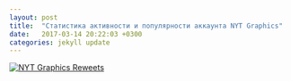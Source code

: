 ```yaml
---
layout: post
title:  "Статистика активности и популярности аккаунта NYT Graphics"
date:   2017-03-14 20:22:03 +0300
categories: jekyll update
---
```


<div class='tableauPlaceholder' id='viz1489569013702' style='position: relative'><noscript><a href='#'><img alt='NYT Graphics Reweets ' src='https:&#47;&#47;public.tableau.com&#47;static&#47;images&#47;NY&#47;NYTTweetsforblog&#47;NYTGraphicsReweets&#47;1_rss.png' style='border: none' /></a></noscript><object class='tableauViz'  style='display:none;'><param name='host_url' value='https%3A%2F%2Fpublic.tableau.com%2F' /> <param name='site_root' value='' /><param name='name' value='NYTTweetsforblog&#47;NYTGraphicsReweets' /><param name='tabs' value='no' /><param name='toolbar' value='yes' /><param name='static_image' value='https:&#47;&#47;public.tableau.com&#47;static&#47;images&#47;NY&#47;NYTTweetsforblog&#47;NYTGraphicsReweets&#47;1.png' /> <param name='animate_transition' value='yes' /><param name='display_static_image' value='yes' /><param name='display_spinner' value='yes' /><param name='display_overlay' value='yes' /><param name='display_count' value='yes' /></object></div>                <script type='text/javascript'>                    var divElement = document.getElementById('viz1489569013702');                    var vizElement = divElement.getElementsByTagName('object')[0];                    vizElement.style.width='70%';vizElement.style.height=(divElement.offsetWidth*0.75)+'px';                    var scriptElement = document.createElement('script');                    scriptElement.src = 'https://public.tableau.com/javascripts/api/viz_v1.js';                    vizElement.parentNode.insertBefore(scriptElement, vizElement);                </script>
